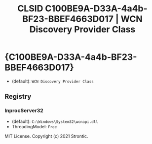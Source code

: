 ﻿---
title: "CLSID C100BE9A-D33A-4a4b-BF23-BBEF4663D017 | WCN Discovery Provider Class"
excerpt: What is COM-Object CLSID C100BE9A-D33A-4a4b-BF23-BBEF4663D017?
---

# {C100BE9A-D33A-4a4b-BF23-BBEF4663D017}

* (default): `WCN Discovery Provider Class`

## Registry


### InprocServer32

* (default): `C:\Windows\System32\wcnapi.dll`
* ThreadingModel: `Free`

MIT License. Copyright (c) 2021 Strontic.



